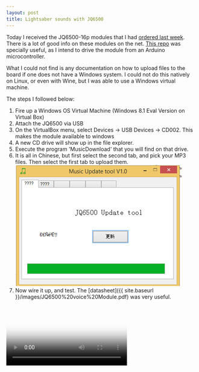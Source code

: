 ```yaml
---
layout: post
title: Lightsaber sounds with JQ6500
---
```


Today I received the JQ6500-16p modules that I had [ordered last week](http://www.ebay.com/itm/161790695060).  
There is a lot of good info on these modules on the net.  [This
repo](https://github.com/sleemanj/JQ6500_Serial) was specially useful, as I
intend to drive the module from an Arduino microcontroller.  

What I could not find is any documentation on how to upload files to the board
if one does not have a Windows system.  I could not do this natively on Linux,
or even with Wine, but I was able to use a Windows virtual machine.

The steps I followed below:

1. Fire up a Windows OS Virtual Machine (Windows 8.1 Eval Version on Virtual Box)
2. Attach the JQ6500 via USB
3. On the VirtualBox menu, select Devices -> USB Devices -> CD002.  This makes the module available to windows
4. A new CD drive will show up in the file explorer.
5. Execute the program 'MusicDownload' that you will find on that drive.
6. It is all in Chinese, but first select the second tab, and pick your MP3 files.  Then select the first tab to upload them.  
  ![](images/jq6500-done.png)
7. Now wire it up, and test.  The [datasheet]({{ site.baseurl }}/images/JQ6500%20voice%20Module.pdf) was very useful.

<script src="http://vjs.zencdn.net/4.0/video.js"></script>

<video id="jq6500" class="video-js vjs-default-skin" controls
preload="auto" width="320" poster="{{ site.baseurl }}/images/jq6500.jpg"
data-setup="{}">
<source src="{{ site.baseurl }}/images/jq6500.mp4" type='video/mp4'>
</video>
